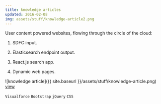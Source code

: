 ```yaml
---
title: knowledge articles
updated: 2016-02-08
img: assets/stuff/knowledge-article2.png
---
```


User content powered websites, flowing through the circle of the cloud: 

1. SDFC input.

2. Elasticsearch endpoint output.

3. React.js search app.

4. Dynamic web pages.

![knowledge article]({{ site.baseurl }}/assets/stuff/knowledge-article.png) [view](https://www.export.gov/article?id=Iceland-US-Export-Controls)

`Visualforce` `Bootstrap` `jQuery` `CSS` 